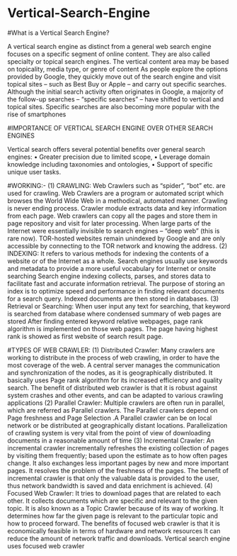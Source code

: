 # Vertical-Search-Engine

#What is a Vertical Search Engine?

A vertical search engine as distinct from a general web search engine focuses on a specific segment of online content. They are also called specialty or topical search engines. The vertical content area may be based on topicality, media type, or genre of content
As people explore the options provided by Google, they quickly move out of the search engine and visit topical sites – such as Best Buy or Apple – and carry out specific searches. Although the initial search activity often originates in Google, a majority of the follow-up searches – “specific searches” – have shifted to vertical and topical sites.
Specific searches are also becoming more popular with the rise of smartphones

#IMPORTANCE OF VERTICAL SEARCH ENGINE OVER OTHER SEARCH ENGINES

Vertical search offers several potential benefits over general search engines:
•	Greater precision due to limited scope,
•	Leverage domain knowledge including taxonomies and ontologies,
•	Support of specific unique user tasks.

#WORKING:-
(1)	CRAWLING: Web Crawlers such as “spider”, “bot” etc. are used for crawling. Web Crawlers are a program or automated script which browses the World Wide Web in a methodical, automated manner.
Crawling is never ending process.
Crawler module extracts data and key information from each page.
Web crawlers can copy all the pages and store them in page repository and visit for later processing. 
When large parts of the Internet were essentially invisible to search engines – “deep web” (this is rare now). 
	TOR-hosted websites remain unindexed by Google and are only 	accessible by connecting to the TOR network and knowing the 	address.
(2)	INDEXING: It refers to various methods for indexing the contents of a website or of the Internet as a whole. 
Search engines usually use keywords and metadata to provide a more useful vocabulary for Internet or onsite searching
Search engine indexing collects, parses, and stores data to facilitate fast and accurate information retrieval. 
The purpose of storing an index is to optimize speed and performance in finding relevant documents for a search query.
	      Indexed documents are then stored in databases.
(3)	Retrieval or Searching: When user input any text for searching, that  keyword is searched from database where condensed summary of web pages are stored
After finding entered keyword relative webpages, page rank algorithm is implemented on those web pages.
The page having highest rank is showed as first website of search result page.

#TYPES OF WEB CRAWLER: 
(1)	Distributed Crawler: Many crawlers are working to distribute in the process of web crawling, in order to have the most coverage of the web.
 A central server manages the communication and synchronization of the nodes, as it is geographically distributed.
It basically uses Page rank algorithm for its increased efficiency and quality search.
The benefit of distributed web crawler is that it is robust against system crashes and other events, and can be adapted to various crawling applications
(2)	Parallel Crawler: Multiple crawlers are often run in parallel, which are referred as Parallel crawlers. 
The Parallel crawlers depend on Page freshness and Page Selection .A Parallel crawler can be on local network or be distributed at geographically distant locations. 
Parallelization of crawling system is very vital from the point of view of downloading documents in a reasonable amount of time
(3)	Incremental Crawler:  An incremental crawler incrementally refreshes the existing collection of pages by visiting them frequently; based upon the estimate as to how often pages change. 
It also exchanges less important pages by new and more important pages. 
It resolves the problem of the freshness of the pages. The benefit of incremental crawler is that only the valuable data is provided to the user, thus network bandwidth is saved and data enrichment is achieved.
(4)	Focused Web Crawler: It tries to download pages that are related to each other. 
It collects documents which are specific and relevant to the given topic. It is also known as a Topic Crawler because of its way of working.
 It determines how far the given page is relevant to the particular topic and how to proceed forward. 
The benefits of focused web crawler is that it is economically feasible in terms of hardware and network resources
 It can reduce the amount of network traffic and downloads.
Vertical search engine uses focused web crawler
